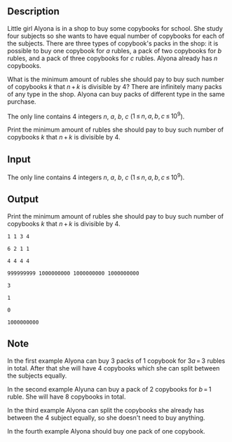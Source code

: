 ## Description

<div><p>Little girl Alyona is in a shop to buy some copybooks for school. She study four subjects so she wants to have equal number of copybooks for each of the subjects. There are three types of copybook's packs in the shop: it is possible to buy one copybook for <span class="tex-span"><i>a</i></span> rubles, a pack of two copybooks for <span class="tex-span"><i>b</i></span> rubles, and a pack of three copybooks for <span class="tex-span"><i>c</i></span> rubles. Alyona already has <span class="tex-span"><i>n</i></span> copybooks.</p><p>What is the minimum amount of rubles she should pay to buy such number of copybooks <span class="tex-span"><i>k</i></span> that <span class="tex-span"><i>n</i> + <i>k</i></span> is divisible by <span class="tex-span">4</span>? There are infinitely many packs of any type in the shop. Alyona can buy packs of different type in the same purchase.</p></div><div class="input-specification"><p>The only line contains <span class="tex-span">4</span> integers <span class="tex-span"><i>n</i></span>, <span class="tex-span"><i>a</i></span>, <span class="tex-span"><i>b</i></span>, <span class="tex-span"><i>c</i></span> (<span class="tex-span">1 ≤ <i>n</i>, <i>a</i>, <i>b</i>, <i>c</i> ≤ 10<sup class="upper-index">9</sup></span>).</p></div><div class="output-specification"><p>Print the minimum amount of rubles she should pay to buy such number of copybooks <span class="tex-span"><i>k</i></span> that <span class="tex-span"><i>n</i> + <i>k</i></span> is divisible by <span class="tex-span">4</span>.</p></div>

## Input

<p>The only line contains <span class="tex-span">4</span> integers <span class="tex-span"><i>n</i></span>, <span class="tex-span"><i>a</i></span>, <span class="tex-span"><i>b</i></span>, <span class="tex-span"><i>c</i></span> (<span class="tex-span">1 ≤ <i>n</i>, <i>a</i>, <i>b</i>, <i>c</i> ≤ 10<sup class="upper-index">9</sup></span>).</p>

## Output

<p>Print the minimum amount of rubles she should pay to buy such number of copybooks <span class="tex-span"><i>k</i></span> that <span class="tex-span"><i>n</i> + <i>k</i></span> is divisible by <span class="tex-span">4</span>.</p>





```input1
1 1 3 4

```




```input2
6 2 1 1

```




```input3
4 4 4 4

```




```input4
999999999 1000000000 1000000000 1000000000

```




```output1
3

```




```output2
1

```




```output3
0

```




```output4
1000000000

```



## Note

<p>In the first example Alyona can buy <span class="tex-span">3</span> packs of <span class="tex-span">1</span> copybook for <span class="tex-span">3<i>a</i> = 3</span> rubles in total. After that she will have <span class="tex-span">4</span> copybooks which she can split between the subjects equally. </p><p>In the second example Alyuna can buy a pack of <span class="tex-span">2</span> copybooks for <span class="tex-span"><i>b</i> = 1</span> ruble. She will have <span class="tex-span">8</span> copybooks in total.</p><p>In the third example Alyona can split the copybooks she already has between the <span class="tex-span">4</span> subject equally, so she doesn't need to buy anything.</p><p>In the fourth example Alyona should buy one pack of one copybook.</p>
